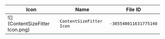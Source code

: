 | Icon | Name | File ID |
| ---  | ---  | ---     |
| ![](ContentSizeFitter Icon.png) | `ContentSizeFitter Icon` | `-385548011631775140` |
